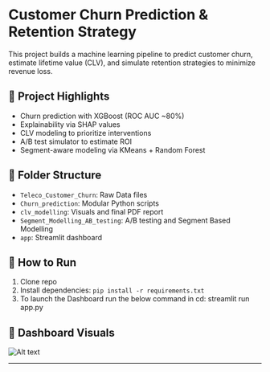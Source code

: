 # Customer Churn Prediction & Retention Strategy

This project builds a machine learning pipeline to predict customer churn, estimate lifetime value (CLV), and simulate retention strategies to minimize revenue loss.

## 📌 Project Highlights
- Churn prediction with XGBoost (ROC AUC ~80%)
-  Explainability via SHAP values
-  CLV modeling to prioritize interventions
-  A/B test simulator to estimate ROI
-  Segment-aware modeling via KMeans + Random Forest

## 📁 Folder Structure
- `Teleco_Customer_Churn`: Raw Data  files
- `Churn_prediction`: Modular Python scripts
- `clv_modelling`: Visuals and final PDF report
- `Segment_Modelling_AB_testing`: A/B testing and Segment Based Modelling
- `app`:  Streamlit dashboard

## 🚀 How to Run
1. Clone repo
2. Install dependencies: `pip install -r requirements.txt`
3. To launch the Dashboard run the below command in cd:
   streamlit run app.py

## 📎 Dashboard Visuals
![Alt text](Dashboard_image.png)


---


